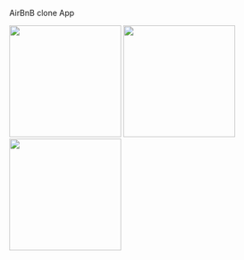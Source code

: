 AirBnB clone App

<img src="https://github.com/dearestpankaj/AirBnBClone/assets/987922/1c3237d8-cae0-4052-a573-3263b7e8f5df" width="200">
<img src="https://github.com/dearestpankaj/AirBnBClone/assets/987922/987922/586e9d02-058e-446b-a0bb-80e1c051be1c" width="200">
<img src="https://github.com/dearestpankaj/AirBnBClone/assets/987922/188a8fe9-75f1-44ec-8154-0f6a877591b6" width="200">
